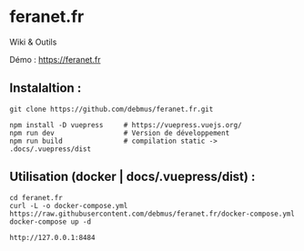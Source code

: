# feranet.fr
Wiki & Outils

Démo : https://feranet.fr

## Instalaltion :
```
git clone https://github.com/debmus/feranet.fr.git

npm install -D vuepress     # https://vuepress.vuejs.org/
npm run dev                 # Version de développement
npm run build               # compilation static -> .docs/.vuepress/dist
```

## Utilisation (docker | docs/.vuepress/dist) :
```
cd feranet.fr
curl -L -o docker-compose.yml https://raw.githubusercontent.com/debmus/feranet.fr/docker-compose.yml
docker-compose up -d

http://127.0.0.1:8484
```
